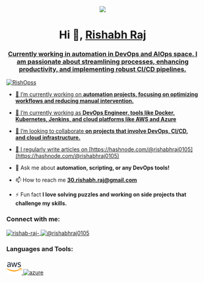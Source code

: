 <p align="center">
  <img src="https://i.ibb.co/XZsKKN8/devopsgithub.png" width="800" />
</p>
<h1 align="center">Hi 👋, <a href="https://www.linkedin.com/in/rishab-raj-/" target="_blank">Rishabh Raj</h1>
<h3 align="center">Currently working in automation in DevOps and AIOps space. I am passionate about streamlining processes, enhancing productivity, and implementing robust CI/CD pipelines.</h3>

<p align="left"> 
  <img src="https://komarev.com/ghpvc/?username=RishOpss&label=Profile%20views&color=0e75b6&style=flat" alt="RishOpss" /> 
</p>

- 🔭 I’m currently working on **automation projects, focusing on optimizing workflows and reducing manual intervention.**

- 🌱 I’m currently working as **DevOps Engineer, tools like Docker, Kubernetes, Jenkins, and cloud platforms like AWS and Azure**

- 👯 I’m looking to collaborate **on projects that involve DevOps, CI/CD, and cloud infrastructure.**

- 📝 I regularly write articles on [https://hashnode.com/@rishabhraj0105](https://hashnode.com/@rishabhraj0105)

- 💬 Ask me about **automation, scripting, or any DevOps tools!**

- 📫 How to reach me **30.rishabh.raj@gmail.com**

- ⚡ Fun fact **I love solving puzzles and working on side projects that challenge my skills.**

<h3 align="left">Connect with me:</h3>
<p align="left">
  <a href="https://linkedin.com/in/rishab-raj-" target="blank">
    <img align="center" src="https://raw.githubusercontent.com/rahuldkjain/github-profile-readme-generator/master/src/images/icons/Social/linked-in-alt.svg" alt="rishab-raj-" height="30" width="40" />
  </a>
  <a href="https://hashnode.com/@rishabhraj0105" target="blank">
    <img align="center" src="https://raw.githubusercontent.com/rahuldkjain/github-profile-readme-generator/master/src/images/icons/Social/hashnode.svg" alt="@rishabhraj0105" height="30" width="40" />
  </a>
</p>

<h3 align="left">Languages and Tools:</h3>
<p align="left"> 
  <a href="https://aws.amazon.com" target="_blank" rel="noreferrer"> 
    <img src="https://raw.githubusercontent.com/devicons/devicon/master/icons/amazonwebservices/amazonwebservices-original-wordmark.svg" alt="aws" width="40" height="40"/> 
  </a> 
  <a href="https://azure.microsoft.com/en-in/" target="_blank" rel="noreferrer"> 
    <img src="https://www.vectorlogo.zone/logos/microsoft_azure/microsoft_azure-icon.svg" alt="azure" width="40" height="40"/> 
  </a> 
  <a href="https://www.gnu.org/software/bash/" target="_blank" rel="noreferrer"> 
    <img src="https://media.giphy.com/media/v1.Y2lkPTc5MGI3NjExNjcybXU2YjMzZHZxMGQzYTI5emFiOG5jaTNvMjFxczFybWdxOWI3YSZlcD12MV9pbnRlcm5hbF9naWZfYnlfaWQmY3Q9Zw/5U6sAz4F0rk8s
